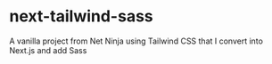 # next-tailwind-sass
A vanilla project from Net Ninja using Tailwind CSS that I convert into Next.js and add Sass
